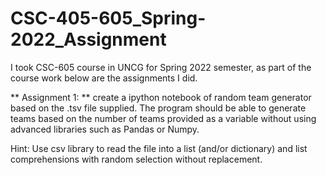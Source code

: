 # CSC-405-605_Spring-2022_Assignment

I took CSC-605 course in UNCG for Spring 2022 semester, as part of the course work below are the assignments I did.

** Assignment 1: **
create a ipython notebook of random team generator based on the .tsv file supplied. 
The program should be able to generate teams based on the number of teams provided as a variable without using advanced libraries such as Pandas or Numpy.

Hint: Use csv library to read the file into a list (and/or dictionary) and list comprehensions with random selection without replacement.
